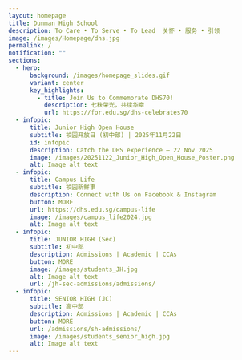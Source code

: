 ```yaml
---
layout: homepage
title: Dunman High School
description: To Care • To Serve • To Lead  关怀 • 服务 • 引领
image: /images/Homepage/dhs.jpg
permalink: /
notification: ""
sections:
  - hero:
      background: /images/homepage_slides.gif
      variant: center
      key_highlights:
        - title: Join Us to Commemorate DHS70!
          description: 七秩荣光，共续华章
          url: https://for.edu.sg/dhs-celebrates70
  - infopic:
      title: Junior High Open House
      subtitle: 校园开放日 (初中部) | 2025年11月22日
      id: infopic
      description: Catch the DHS experience — 22 Nov 2025
      image: /images/20251122_Junior_High_Open_House_Poster.png
      alt: Image alt text
  - infopic:
      title: Campus Life
      subtitle: 校园新鲜事
      description: Connect with Us on Facebook & Instagram
      button: MORE
      url: https://dhs.edu.sg/campus-life
      image: /images/campus_life2024.jpg
      alt: Image alt text
  - infopic:
      title: JUNIOR HIGH (Sec)
      subtitle: 初中部
      description: Admissions | Academic | CCAs
      button: MORE
      image: /images/students_JH.jpg
      alt: Image alt text
      url: /jh-sec-admissions/admissions/
  - infopic:
      title: SENIOR HIGH (JC)
      subtitle: 高中部
      description: Admissions | Academic | CCAs
      button: MORE
      url: /admissions/sh-admissions/
      image: /images/students_senior_high.jpg
      alt: Image alt text
---
```

